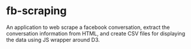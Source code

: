 # fb-scraping

An application to web scrape a facebook conversation, extract the conversation information from HTML, and create CSV files for displaying the data using JS wrapper around D3.